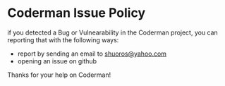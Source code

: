 # Coderman Issue Policy
if you detected a Bug or Vulnearability in the Coderman project, you can reporting that with the following ways:

- report by sending an email to shuoros@yahoo.com
- opening an issue on github

Thanks for your help on Coderman!